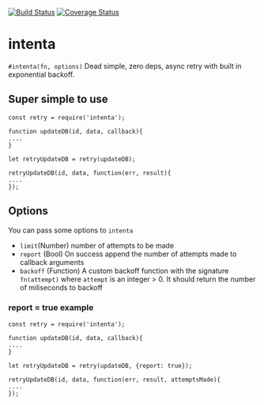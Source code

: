 [![Build Status](https://travis-ci.org/revington/intenta.svg?branch=master)](https://travis-ci.org/revington/intenta)
[![Coverage Status](https://coveralls.io/repos/github/revington/intenta/badge.svg?branch=master)](https://coveralls.io/github/revington/intenta?branch=master)
# intenta

`#intenta(fn, options)`
Dead simple, zero deps, async retry with built in exponential backoff.

## Super simple to use

```
const retry = require('intenta');

function updateDB(id, data, callback){
....
}

let retryUpdateDB = retry(updateDB);

retryUpdateDB(id, data, function(err, result){
....
});
```

## Options

You can pass some options to `intenta`
* `limit`(Number) number of attempts to be made
* `report` (Bool) On success append the number of attempts made to callback arguments
* `backoff` (Function) A custom backoff function with the signature `fn(attempt)` where `attempt` is an integer > 0. It should return the number of miliseconds to backoff

### report = true example


```
const retry = require('intenta');

function updateDB(id, data, callback){
....
}

let retryUpdateDB = retry(updateDB, {report: true});

retryUpdateDB(id, data, function(err, result, attemptsMade){
....
});
```
